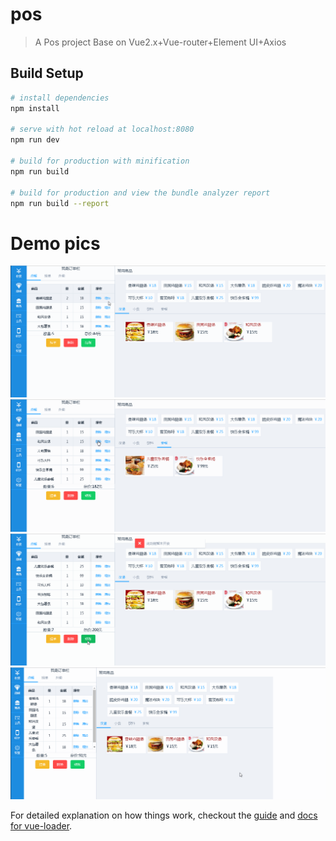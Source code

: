 # pos

> A Pos project Base on Vue2.x+Vue-router+Element UI+Axios

## Build Setup

``` bash
# install dependencies
npm install

# serve with hot reload at localhost:8080
npm run dev

# build for production with minification
npm run build

# build for production and view the bundle analyzer report
npm run build --report
```
# Demo pics
![](./Pos/static/gif/pos1.gif)
![](./Pos/static/gif/pos2.gif)
![](./Pos/static/gif/pos3.gif)
![](./Pos/static/gif/pos4.gif)

For detailed explanation on how things work, checkout the [guide](http://vuejs-templates.github.io/webpack/) and [docs for vue-loader](http://vuejs.github.io/vue-loader).

